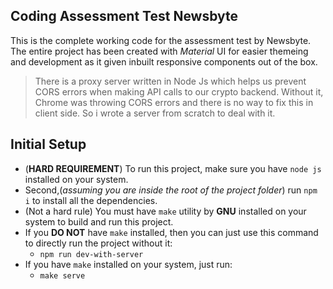 ## Coding Assessment Test Newsbyte

This is the complete working code for the assessment test by Newsbyte.
The entire project has been created with *Material* UI for easier themeing and development as it given inbuilt responsive components out of the box.
> There is a proxy server written in Node Js which helps us prevent CORS errors when making API calls to our crypto backend.
> Without it, Chrome was throwing CORS errors and there is no way to fix this in client side. So i wrote a server from scratch to deal with it.

## Initial Setup
  - (**HARD REQUIREMENT**) To run this project, make sure you have ```node js``` installed on your system.
  - Second,(*assuming you are inside the root of the project folder*) run ```npm i``` to install all the dependencies.
  - (Not a hard rule) You must have ```make``` utility by **GNU** installed on your system to build and run this project.
  - If you **DO NOT** have ```make``` installed, then you can just use this command to directly run the project without it:
      - ```npm run dev-with-server```
  - If you have ```make``` installed on your system, just run:
    -  ```make serve```
